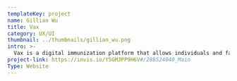 ```yaml
---
templateKey: project
name: Gillian Wu
title: Vax
category: UX/UI
thumbnail: ../thumbnails/gillian_wu.png
intro: >-
  Vax is a digital immunization platform that allows individuals and families to keep track of their vaccinations in one place. It allows people to understand what vaccinations they may need for work, school, travel or personal health.
project-link: https://invis.io/Y5GMJPP9H6V#/288524040_Main
Type: Website
---
```

